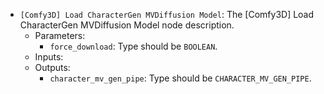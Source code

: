 - `[Comfy3D] Load CharacterGen MVDiffusion Model`: The [Comfy3D] Load CharacterGen MVDiffusion Model node description.
    - Parameters:
        - `force_download`: Type should be `BOOLEAN`.
    - Inputs:
    - Outputs:
        - `character_mv_gen_pipe`: Type should be `CHARACTER_MV_GEN_PIPE`.
